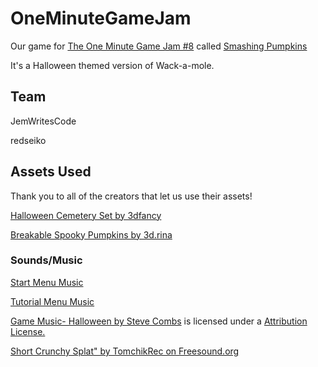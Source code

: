 # OneMinuteGameJam
Our game for [The One Minute Game Jam #8](https://itch.io/jam/one-minute-game-jam-8) called [Smashing Pumpkins](https://jemwritescode.itch.io/smashingpumpkins)

It's a Halloween themed version of Wack-a-mole. 


## Team

JemWritesCode

redseiko


## Assets Used

Thank you to all of the creators that let us use their assets!

[Halloween Cemetery Set by 3dfancy](https://assetstore.unity.com/packages/3d/environments/fantasy/halloween-cemetery-set-19125)

[Breakable Spooky Pumpkins by 3d.rina](https://assetstore.unity.com/packages/3d/props/food/breakable-spooky-pumpkins-12060#content)

### Sounds/Music

[Start Menu Music](https://freesound.org/people/ispeakwaves/sounds/411867/)

[Tutorial Menu Music](https://freesound.org/people/CyberMad/sounds/448060/)

[Game Music- Halloween by Steve Combs](https://freemusicarchive.org/music/Steve_Combs/Brand_New_Record) is licensed under a [Attribution License.](https://creativecommons.org/licenses/by/4.0/)

[Short Crunchy Splat" by TomchikRec on Freesound.org](https://freesound.org/people/TomchikRec/sounds/410913/)
